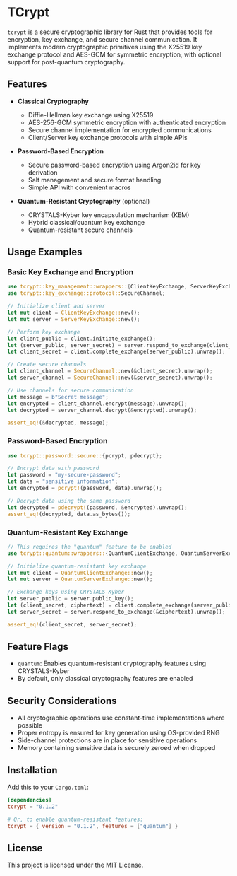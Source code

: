 # TCrypt

`tcrypt` is a secure cryptographic library for Rust that provides tools for encryption, key exchange, and secure channel communication. It implements modern cryptographic primitives using the X25519 key exchange protocol and AES-GCM for symmetric encryption, with optional support for post-quantum cryptography.

## Features

- **Classical Cryptography**
  - Diffie-Hellman key exchange using X25519
  - AES-256-GCM symmetric encryption with authenticated encryption
  - Secure channel implementation for encrypted communications
  - Client/Server key exchange protocols with simple APIs

- **Password-Based Encryption**
  - Secure password-based encryption using Argon2id for key derivation
  - Salt management and secure format handling
  - Simple API with convenient macros

- **Quantum-Resistant Cryptography** (optional)
  - CRYSTALS-Kyber key encapsulation mechanism (KEM)
  - Hybrid classical/quantum key exchange
  - Quantum-resistant secure channels

## Usage Examples

### Basic Key Exchange and Encryption

```rust
use tcrypt::key_management::wrappers::{ClientKeyExchange, ServerKeyExchange};
use tcrypt::key_exchange::protocol::SecureChannel;

// Initialize client and server
let mut client = ClientKeyExchange::new();
let mut server = ServerKeyExchange::new();

// Perform key exchange
let client_public = client.initiate_exchange();
let (server_public, server_secret) = server.respond_to_exchange(client_public).unwrap();
let client_secret = client.complete_exchange(server_public).unwrap();

// Create secure channels
let client_channel = SecureChannel::new(&client_secret).unwrap();
let server_channel = SecureChannel::new(&server_secret).unwrap();

// Use channels for secure communication
let message = b"Secret message";
let encrypted = client_channel.encrypt(message).unwrap();
let decrypted = server_channel.decrypt(&encrypted).unwrap();

assert_eq!(&decrypted, message);
```

### Password-Based Encryption

```rust
use tcrypt::password::secure::{pcrypt, pdecrypt};

// Encrypt data with password
let password = "my-secure-password";
let data = "sensitive information";
let encrypted = pcrypt!(password, data).unwrap();

// Decrypt data using the same password
let decrypted = pdecrypt!(password, &encrypted).unwrap();
assert_eq!(decrypted, data.as_bytes());
```

### Quantum-Resistant Key Exchange

```rust
// This requires the "quantum" feature to be enabled
use tcrypt::quantum::wrappers::{QuantumClientExchange, QuantumServerExchange};

// Initialize quantum-resistant key exchange
let mut client = QuantumClientExchange::new();
let mut server = QuantumServerExchange::new();

// Exchange keys using CRYSTALS-Kyber
let server_public = server.public_key();
let (client_secret, ciphertext) = client.complete_exchange(server_public).unwrap();
let server_secret = server.respond_to_exchange(&ciphertext).unwrap();

assert_eq!(client_secret, server_secret);
```

## Feature Flags

- `quantum`: Enables quantum-resistant cryptography features using CRYSTALS-Kyber
- By default, only classical cryptography features are enabled

## Security Considerations

- All cryptographic operations use constant-time implementations where possible
- Proper entropy is ensured for key generation using OS-provided RNG
- Side-channel protections are in place for sensitive operations
- Memory containing sensitive data is securely zeroed when dropped

## Installation

Add this to your `Cargo.toml`:

```toml
[dependencies]
tcrypt = "0.1.2"

# Or, to enable quantum-resistant features:
tcrypt = { version = "0.1.2", features = ["quantum"] }
```

## License

This project is licensed under the MIT License.